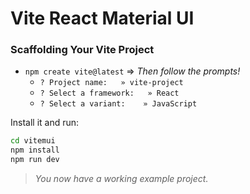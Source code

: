 # Vite React Material UI









### Scaffolding Your Vite Project
  * `npm create vite@latest` => _Then follow the prompts!_
     - `? Project name:   » vite-project`
     - `? Select a framework:   » React`
     - `? Select a variant:    » JavaScript`

Install it and run:
```bash
cd vitemui
npm install
npm run dev
```

> _You now have a working example project._
